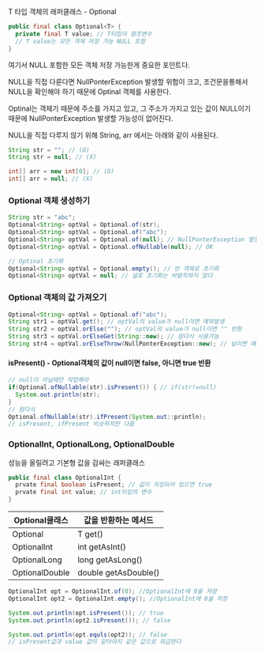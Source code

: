 T 타입 객체의 래퍼클래스 - Optional<T>

```java
public final class Optional<T> {
  private final T value; // T타입이 참조변수
  // T value는 모든 객체 저장 가능 NULL 포함
}
```

여기서 NULL 포함한 모든 객체 저장 가능한게 중요한 포인트다.

NULL을 직접 다룬다면 NullPonterException 발생할 위험이 크고, 조건문을통해서 NULL을 확인해야 하기 때문에 Optinal 객체를 사용한다.

Optinal는 객체기 때문에 주소를 가지고 있고, 그 주소가 가지고 있는 값이 NULL이기 때문에 NullPonterException 발생할 가능성이 없어진다.



NULL을 직접 다루지 않기 위해 String, arr 에서는 아래와 같이 사용된다.

```java
String str = ""; // (O)
String str = null; // (X)

int[] arr = new int[0]; // (O)
int[] arr = null; // (X)
```



### Optional<T> 객체 생성하기

```java
String str = "abc";
Optional<String> optVal = Optional.of(str);
Optional<String> optVal = Optional.of("abc");
Optional<String> optVal = Optional.of(null); // NullPonterException 발생 
Optional<String> optVal = Optional.ofNullable(null); // OK

// Optinal 초기화
Optional<String> optVal = Optional.empty(); // 빈 객체로 초기화
Optional<String> optVal = null; // 널로 초기화는 바람직하지 않다
```



### Optional<T> 객체의 값 가져오기

```java
Optional<String> optVal = Optional.of("abc");
String str1 = optVal.get(); // optVal의 value가 null이면 예외발생
String str2 = optVal.orElse(""); // optVal의 value가 null이면 "" 반환
String str3 = optVal.orElseGet(String::new); // 람다식 사용가능
String str4 = optVal.orElseThrow(NullPonterException::new); // 널이면 예외발생
```

#### isPresent()  - Optional객체의 값이 null이면 false, 아니면 true 반환

```java
// null이 아닐때만 작업해라
if(Optional.ofNullable(str).isPresent()) { // if(str!=null)
  System.out.println(str);
}
// 람다식
Optional.ofNullable(str).ifPresent(System.out::println);
// isPresent, ifPresent 비슷하지만 다름
```



### OptionalInt, OptionalLong, OptionalDouble

성능을 올릴려고 기본형 값을 감싸는 래퍼클래스

```java
public final class OptionalInt {
  prvate final boolean isPresent; // 값이 저장되어 있으면 true
  prvate final int value; // int타입의 변수
}
```

| Optional클래스 | 값을 반환하는 메서드 |
| -------------- | -------------------- |
| Optional<T>    | T get()              |
| OptionalInt    | int getAsInt()       |
| OptionalLong   | long getAsLong()     |
| OptionalDouble | double getAsDouble() |

```java
OptionalInt opt = OptionalInt.of(0); //OptionalInt에 0을 저장
OptionalInt opt2 = OptionalInt.empty(); //OptionalInt에 0을 저장

System.out.println(opt.isPresent()); // true
System.out.println(opt2.isPresent()); // false

System.out.println(opt.equls(opt2)); // false
// isPresent값과 value 값이 같아야지 같은 값으로 취급한다
```











